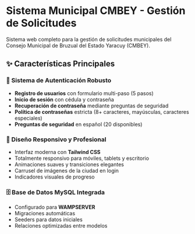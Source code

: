 # Sistema Municipal CMBEY - Gestión de Solicitudes

Sistema web completo para la gestión de solicitudes municipales del Consejo Municipal de Bruzual del Estado Yaracuy (CMBEY).

## ✨ Características Principales

### 🔐 Sistema de Autenticación Robusto
- **Registro de usuarios** con formulario multi-paso (5 pasos)
- **Inicio de sesión** con cédula y contraseña
- **Recuperación de contraseña** mediante preguntas de seguridad
- **Política de contraseñas** estricta (8+ caracteres, mayúsculas, caracteres especiales)
- **Preguntas de seguridad** en español (20 disponibles)

### 📱 Diseño Responsivo y Profesional
- Interfaz moderna con **Tailwind CSS**
- Totalmente responsivo para móviles, tablets y escritorio
- Animaciones suaves y transiciones elegantes
- Carrusel de imágenes de la ciudad en login
- Indicadores visuales de progreso

### 🗄️ Base de Datos MySQL Integrada
- Configurado para **WAMPSERVER**
- Migraciones automáticas
- Seeders para datos iniciales
- Relaciones optimizadas entre modelos

